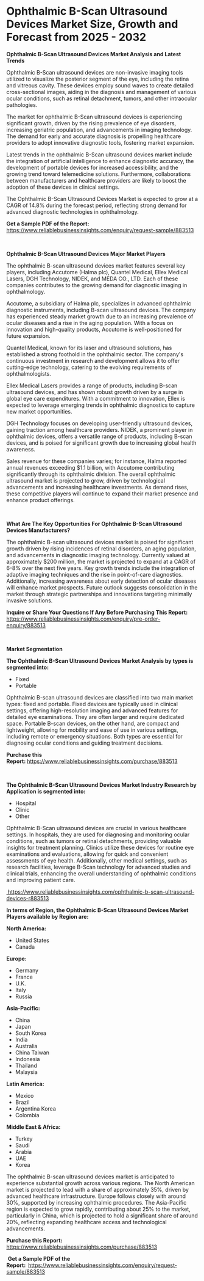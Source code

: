<p><h1>Ophthalmic B-Scan Ultrasound Devices Market Size, Growth and Forecast from 2025 - 2032</h1></p><p><strong>Ophthalmic B-Scan Ultrasound Devices Market Analysis and Latest Trends</strong></p>
<p><p>Ophthalmic B-Scan ultrasound devices are non-invasive imaging tools utilized to visualize the posterior segment of the eye, including the retina and vitreous cavity. These devices employ sound waves to create detailed cross-sectional images, aiding in the diagnosis and management of various ocular conditions, such as retinal detachment, tumors, and other intraocular pathologies.</p><p>The market for ophthalmic B-Scan ultrasound devices is experiencing significant growth, driven by the rising prevalence of eye disorders, increasing geriatric population, and advancements in imaging technology. The demand for early and accurate diagnosis is propelling healthcare providers to adopt innovative diagnostic tools, fostering market expansion.</p><p>Latest trends in the ophthalmic B-Scan ultrasound devices market include the integration of artificial intelligence to enhance diagnostic accuracy, the development of portable devices for increased accessibility, and the growing trend toward telemedicine solutions. Furthermore, collaborations between manufacturers and healthcare providers are likely to boost the adoption of these devices in clinical settings.</p><p>The Ophthalmic B-Scan Ultrasound Devices Market is expected to grow at a CAGR of 14.8% during the forecast period, reflecting strong demand for advanced diagnostic technologies in ophthalmology.</p></p>
<p><strong>Get a Sample PDF of the Report:&nbsp;</strong> <a href="https://www.reliablebusinessinsights.com/enquiry/request-sample/883513?utm_campaign=3107&utm_medium=2&utm_source=Github&utm_content=ia&utm_term=14042025&utm_id=ophthalmic-b-scan-ultrasound-devices">https://www.reliablebusinessinsights.com/enquiry/request-sample/883513</a></p>
<p>&nbsp;</p>
<p><strong>Ophthalmic B-Scan Ultrasound Devices Major Market Players</strong></p>
<p><p>The ophthalmic B-scan ultrasound devices market features several key players, including Accutome (Halma plc), Quantel Medical, Ellex Medical Lasers, DGH Technology, NIDEK, and MEDA CO., LTD. Each of these companies contributes to the growing demand for diagnostic imaging in ophthalmology.</p><p>Accutome, a subsidiary of Halma plc, specializes in advanced ophthalmic diagnostic instruments, including B-scan ultrasound devices. The company has experienced steady market growth due to an increasing prevalence of ocular diseases and a rise in the aging population. With a focus on innovation and high-quality products, Accutome is well-positioned for future expansion.</p><p>Quantel Medical, known for its laser and ultrasound solutions, has established a strong foothold in the ophthalmic sector. The company's continuous investment in research and development allows it to offer cutting-edge technology, catering to the evolving requirements of ophthalmologists.</p><p>Ellex Medical Lasers provides a range of products, including B-scan ultrasound devices, and has shown robust growth driven by a surge in global eye care expenditures. With a commitment to innovation, Ellex is expected to leverage emerging trends in ophthalmic diagnostics to capture new market opportunities.</p><p>DGH Technology focuses on developing user-friendly ultrasound devices, gaining traction among healthcare providers. NIDEK, a prominent player in ophthalmic devices, offers a versatile range of products, including B-scan devices, and is poised for significant growth due to increasing global health awareness.</p><p>Sales revenue for these companies varies; for instance, Halma reported annual revenues exceeding $1.1 billion, with Accutome contributing significantly through its ophthalmic division. The overall ophthalmic ultrasound market is projected to grow, driven by technological advancements and increasing healthcare investments. As demand rises, these competitive players will continue to expand their market presence and enhance product offerings.</p></p>
<p>&nbsp;</p>
<p><strong>What Are The Key Opportunities For Ophthalmic B-Scan Ultrasound Devices Manufacturers?</strong></p>
<p><p>The ophthalmic B-scan ultrasound devices market is poised for significant growth driven by rising incidences of retinal disorders, an aging population, and advancements in diagnostic imaging technology. Currently valued at approximately $200 million, the market is projected to expand at a CAGR of 6-8% over the next five years. Key growth trends include the integration of adaptive imaging techniques and the rise in point-of-care diagnostics. Additionally, increasing awareness about early detection of ocular diseases will enhance market prospects. Future outlook suggests consolidation in the market through strategic partnerships and innovations targeting minimally invasive solutions.</p></p>
<p><strong>Inquire or Share Your Questions If Any Before Purchasing This Report:</strong> <a href="https://www.reliablebusinessinsights.com/enquiry/pre-order-enquiry/883513?utm_campaign=3107&utm_medium=2&utm_source=Github&utm_content=ia&utm_term=14042025&utm_id=ophthalmic-b-scan-ultrasound-devices">https://www.reliablebusinessinsights.com/enquiry/pre-order-enquiry/883513</a></p>
<p>&nbsp;</p>
<p><strong>Market Segmentation</strong></p>
<p><strong>The Ophthalmic B-Scan Ultrasound Devices Market Analysis by types is segmented into:</strong></p>
<p><ul><li>Fixed</li><li>Portable</li></ul></p>
<p><p>Ophthalmic B-scan ultrasound devices are classified into two main market types: fixed and portable. Fixed devices are typically used in clinical settings, offering high-resolution imaging and advanced features for detailed eye examinations. They are often larger and require dedicated space. Portable B-scan devices, on the other hand, are compact and lightweight, allowing for mobility and ease of use in various settings, including remote or emergency situations. Both types are essential for diagnosing ocular conditions and guiding treatment decisions.</p></p>
<p><strong>Purchase this Report:&nbsp;</strong><a href="https://www.reliablebusinessinsights.com/purchase/883513?utm_campaign=3107&utm_medium=2&utm_source=Github&utm_content=ia&utm_term=14042025&utm_id=ophthalmic-b-scan-ultrasound-devices">https://www.reliablebusinessinsights.com/purchase/883513</a></p>
<p>&nbsp;</p>
<p><strong>The Ophthalmic B-Scan Ultrasound Devices Market Industry Research by Application is segmented into:</strong></p>
<p><ul><li>Hospital</li><li>Clinic</li><li>Other</li></ul></p>
<p><p>Ophthalmic B-Scan ultrasound devices are crucial in various healthcare settings. In hospitals, they are used for diagnosing and monitoring ocular conditions, such as tumors or retinal detachments, providing valuable insights for treatment planning. Clinics utilize these devices for routine eye examinations and evaluations, allowing for quick and convenient assessments of eye health. Additionally, other medical settings, such as research facilities, leverage B-Scan technology for advanced studies and clinical trials, enhancing the overall understanding of ophthalmic conditions and improving patient care.</p></p>
<p><a href="https://www.reliablebusinessinsights.com/ophthalmic-b-scan-ultrasound-devices-r883513?utm_campaign=3107&utm_medium=2&utm_source=Github&utm_content=ia&utm_term=14042025&utm_id=ophthalmic-b-scan-ultrasound-devices">&nbsp;https://www.reliablebusinessinsights.com/ophthalmic-b-scan-ultrasound-devices-r883513</a></p>
<p><strong>In terms of Region, the Ophthalmic B-Scan Ultrasound Devices Market Players available by Region are:</strong></p>
<p>
    <p> <strong> North America: </strong>
        <ul>
            <li>United States</li>
            <li>Canada</li>
        </ul>
        </p> 
    <p> <strong> Europe: </strong>
        <ul>
            <li>Germany</li>
            <li>France</li>
            <li>U.K.</li>
            <li>Italy</li>
            <li>Russia</li>
        </ul>
        </p> 
    <p> <strong> Asia-Pacific: </strong>
        <ul>
            <li>China</li>
            <li>Japan</li>
            <li>South Korea</li>
            <li>India</li>
            <li>Australia</li>
            <li>China Taiwan</li>
            <li>Indonesia</li>
            <li>Thailand</li>
            <li>Malaysia</li>
        </ul>
        </p> 
    <p> <strong> Latin America: </strong>
        <ul>
            <li>Mexico</li>
            <li>Brazil</li>
            <li>Argentina Korea</li>
            <li>Colombia</li>
        </ul>
        </p> 
    <p> <strong> Middle East & Africa: </strong>
        <ul>
            <li>Turkey</li>
            <li>Saudi</li>
            <li>Arabia</li>
            <li>UAE</li>
            <li>Korea</li>
        </ul>
    </p>
    </p>
<p><p>The ophthalmic B-scan ultrasound devices market is anticipated to experience substantial growth across various regions. The North American market is projected to lead with a share of approximately 35%, driven by advanced healthcare infrastructure. Europe follows closely with around 30%, supported by increasing ophthalmic procedures. The Asia-Pacific region is expected to grow rapidly, contributing about 25% to the market, particularly in China, which is projected to hold a significant share of around 20%, reflecting expanding healthcare access and technological advancements.</p></p>
<p><strong>Purchase this Report: </strong><a href="https://www.reliablebusinessinsights.com/purchase/883513?utm_campaign=3107&utm_medium=2&utm_source=Github&utm_content=ia&utm_term=14042025&utm_id=ophthalmic-b-scan-ultrasound-devices">https://www.reliablebusinessinsights.com/purchase/883513</a></p>
<p>&nbsp;<strong>Get a Sample PDF of the Report:&nbsp;&nbsp;</strong><a href="https://www.reliablebusinessinsights.com/enquiry/request-sample/883513?utm_campaign=3107&utm_medium=2&utm_source=Github&utm_content=ia&utm_term=14042025&utm_id=ophthalmic-b-scan-ultrasound-devices">https://www.reliablebusinessinsights.com/enquiry/request-sample/883513</a></p>
<p><strong></strong></p>
<p><p></p><p></p><p></p></p>
